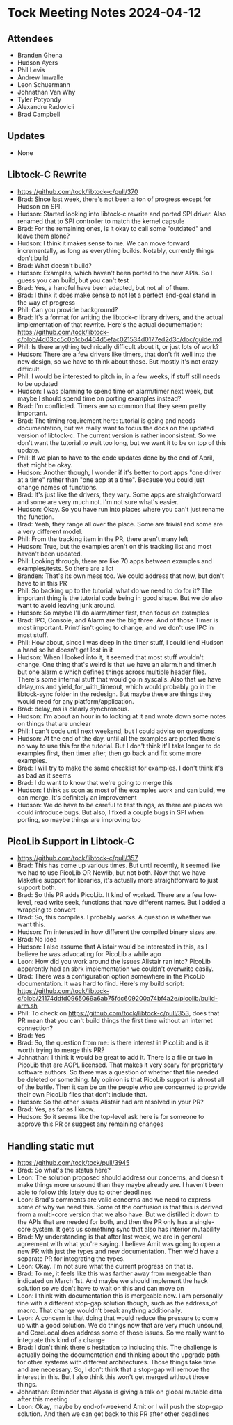 # Tock Meeting Notes 2024-04-12

## Attendees
- Branden Ghena
- Hudson Ayers
- Phil Levis
- Andrew Imwalle
- Leon Schuermann
- Johnathan Van Why
- Tyler Potyondy
- Alexandru Radovicii
- Brad Campbell


## Updates
* None


## Libtock-C Rewrite
* https://github.com/tock/libtock-c/pull/370
* Brad: Since last week, there's not been a ton of progress except for Hudson on SPI.
* Hudson: Started looking into libtock-c rewrite and ported SPI driver. Also renamed that to SPI controller to match the kernel capsule
* Brad: For the remaining ones, is it okay to call some "outdated" and leave them alone?
* Hudson: I think it makes sense to me. We can move forward incrementally, as long as everything builds. Notably, currently things don't build
* Brad: What doesn't build?
* Hudson: Examples, which haven't been ported to the new APIs. So I guess you can build, but you can't test
* Brad: Yes, a handful have been adapted, but not all of them.
* Brad: I think it does make sense to not let a perfect end-goal stand in the way of progress
* Phil: Can you provide background?
* Brad: It's a format for writing the libtock-c library drivers, and the actual implementation of that rewrite. Here's the actual documentation: https://github.com/tock/libtock-c/blob/4d03cc5c0b1cbd464d5efac021534d0177ed2d3c/doc/guide.md
* Phil: Is there anything technically difficult about it, or just lots of work?
* Hudson: There are a few drivers like timers, that don't fit well into the new design, so we have to think about those. But mostly it's not crazy difficult.
* Phil: I would be interested to pitch in, in a few weeks, if stuff still needs to be updated
* Hudson: I was planning to spend time on alarm/timer next week, but maybe I should spend time on porting examples instead?
* Brad: I'm conflicted. Timers are so common that they seem pretty important.
* Brad: The timing requirement here: tutorial is going and needs documentation, but we really want to focus the docs on the updated version of libtock-c. The current version is rather inconsistent. So we don't want the tutorial to wait too long, but we want it to be on top of this update.
* Phil: If we plan to have to the code updates done by the end of April, that might be okay.
* Hudson: Another though, I wonder if it's better to port apps "one driver at a time" rather than "one app at a time". Because you could just change names of functions.
* Brad: It's just like the drivers, they vary. Some apps are straightforward and some are very much not. I'm not sure what's easier.
* Hudson: Okay. So you have run into places where you can't just rename the function.
* Brad: Yeah, they range all over the place. Some are trivial and some are a very different model.
* Phil: From the tracking item in the PR, there aren't many left
* Hudson: True, but the examples aren't on this tracking list and most haven't been updated.
* Phil: Looking through, there are like 70 apps between examples and examples/tests. So there are a lot
* Branden: That's its own mess too. We could address that now, but don't have to in this PR
* Phil: So backing up to the tutorial, what do we need to do for it? The important thing is the tutorial code being in good shape. But we do also want to avoid leaving junk around.
* Hudson: So maybe I'll do alarm/timer first, then focus on examples
* Brad: IPC, Console, and Alarm are the big three. And of those Timer is most important. Printf isn't going to change, and we don't use IPC in most stuff.
* Phil: How about, since I was deep in the timer stuff, I could lend Hudson a hand so he doesn't get lost in it
* Hudson: When I looked into it, it seemed that most stuff wouldn't change. One thing that's weird is that we have an alarm.h and timer.h but one alarm.c which defines things across multiple header files. There's some internal stuff that would go in syscalls. Also that we have delay_ms and yield_for_with_timeout, which would probably go in the libtock-sync folder in the redesign. But maybe these are things they would need for any platform/application.
* Brad: delay_ms is clearly synchronous.
* Hudson: I'm about an hour in to looking at it and wrote down some notes on things that are unclear
* Phil: I can't code until next weekend, but I could advise on questions
* Hudson: At the end of the day, until all the examples are ported there's no way to use this for the tutorial. But I don't think it'll take longer to do examples first, then timer after, then go back and fix some more examples.
* Brad: I will try to make the same checklist for examples. I don't think it's as bad as it seems
* Brad: I do want to know that we're going to merge this
* Hudson: I think as soon as most of the examples work and can build, we can merge. It's definitely an improvement
* Hudson: We do have to be careful to test things, as there are places we could introduce bugs. But also, I fixed a couple bugs in SPI when porting, so maybe things are improving too


## PicoLib Support in Libtock-C
* https://github.com/tock/libtock-c/pull/357
* Brad: This has come up various times. But until recently, it seemed like we had to use PicoLib OR Newlib, but not both. Now that we have Makefile support for libraries, it's actually more straightforward to just support both.
* Brad: So this PR adds PicoLib. It kind of worked. There are a few low-level, read write seek, functions that have different names. But I added a wrapping to convert
* Brad: So, this compiles. I probably works. A question is whether we want this.
* Hudson: I'm interested in how different the compiled binary sizes are.
* Brad: No idea
* Hudson: I also assume that Alistair would be interested in this, as I believe he was advocating for PicoLib a while ago
* Leon: How did you work around the issues Alistair ran into? PicoLib apparently had an sbrk implementation we couldn't overwrite easily.
* Brad: There was a configuration option somewhere in the PicoLib documentation. It was hard to find. Here's my build script: https://github.com/tock/libtock-c/blob/21174ddfd0965069a6ab75fdc609200a74bf4a2e/picolib/build-arm.sh
* Phil: To check on https://github.com/tock/libtock-c/pull/353, does that PR mean that you can't build things the first time without an internet connection?
* Brad: Yes
* Brad: So, the question from me: is there interest in PicoLib and is it worth trying to merge this PR?
* Johnathan: I think it would be great to add it. There is a file or two in PicoLib that are AGPL licensed. That makes it very scary for proprietary software authors. So there was a question of whether that file needed be deleted or something. My opinion is that PicoLib support is almost all of the battle. Then it can be on the people who are concerned to provide their own PicoLib files that don't include that.
* Hudson: So the other issues Alistair had are resolved in your PR?
* Brad: Yes, as far as I know.
* Hudson: So it seems like the top-level ask here is for someone to approve this PR or suggest any remaining changes


## Handling static mut
* https://github.com/tock/tock/pull/3945
* Brad: So what's the status here?
* Leon: The solution proposed should address our concerns, and doesn't make things more unsound than they maybe already are. I haven't been able to follow this lately due to other deadlines
* Leon: Brad's comments are valid concerns and we need to express some of why we need this. Some of the confusion is that this is derived from a multi-core version that we also have. But we distilled it down to the APIs that are needed for both, and then the PR only has a single-core system. It gets us something sync that also has interior mutability
* Brad: My understanding is that after last week, we are in general agreement with what you're saying. I believe Amit was going to open a new PR with just the types and new documentation. Then we'd have a separate PR for integrating the types.
* Leon: Okay. I'm not sure what the current progress on that is.
* Brad: To me, it feels like this was farther away from mergeable than indicated on March 1st. And maybe we should implement the hack solution so we don't have to wait on this and can move on
* Leon: I think with documentation this is mergeable now. I am personally fine with a different stop-gap solution though, such as the address_of macro. That change wouldn't break anything additionally.
* Leon: A concern is that doing that would reduce the pressure to come up with a good solution. We do things now that are very much unsound, and CoreLocal does address some of those issues. So we really want to integrate this kind of a change
* Brad: I don't think there's hesitation to including this. The challenge is actually doing the documentation and thinking about the upgrade path for other systems with different architectures. Those things take time and are necessary. So, I don't think that a stop-gap will remove the interest in this. But I also think this won't get merged without those things.
* Johnathan: Reminder that Alyssa is giving a talk on global mutable data after this meeting
* Leon: Okay, maybe by end-of-weekend Amit or I will push the stop-gap solution. And then we can get back to this PR after other deadlines


